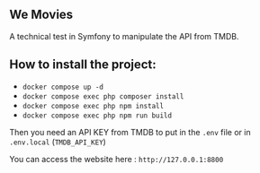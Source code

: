 We Movies
---------

A technical test in Symfony to manipulate the API from TMDB.

How to install the project:
---------------------------
- `docker compose up -d`
- `docker compose exec php composer install`
- `docker compose exec php npm install`
- `docker compose exec php npm run build` 

Then you need an API KEY from TMDB to put in the `.env` file or in `.env.local` (`TMDB_API_KEY`)

You can access the website here : `http://127.0.0.1:8800`
